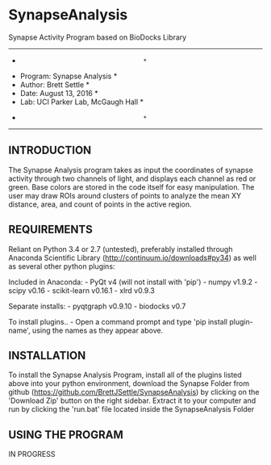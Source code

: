 # SynapseAnalysis
Synapse Activity Program based on BioDocks Library

*****************************************
*										*
*	Program: Synapse Analysis			*
*	Author: Brett Settle				*
*	Date: August 13, 2016				*
*	Lab: UCI Parker Lab, McGaugh Hall	*
*										*
*****************************************

INTRODUCTION
------------
The Synapse Analysis program takes as input the coordinates of synapse activity through
two channels of light, and displays each channel as red or green.  Base colors are stored
in the code itself for easy manipulation.  The user may draw ROIs around clusters of points
to analyze the mean XY distance, area, and count of points in the active region.


REQUIREMENTS
------------

Reliant on Python 3.4 or 2.7 (untested), preferably installed through
Anaconda Scientific Library (http://continuum.io/downloads#py34) as well
as several other python plugins:

Included in Anaconda:
	- PyQt 		v4	(will not install with 'pip')
	- numpy 	v1.9.2
	- scipy 	v0.16
	- scikit-learn	v0.16.1
	- xlrd		v0.9.3

Separate installs:
	- pyqtgraph	v0.9.10
	- biodocks	v0.7

To install plugins..
	- Open a command prompt and type 'pip install plugin-name',
	  using the names as they appear above.

INSTALLATION
------------
To install the Synapse Analysis Program, install all of the plugins listed above
into your python environment, download the Synapse Folder from github
(https://github.com/BrettJSettle/SynapseAnalysis) by clicking on the 'Download Zip'
button on the right sidebar. Extract it to your computer and run by clicking the
'run.bat' file located inside the SynapseAnalysis Folder


USING THE PROGRAM
-----------------

IN PROGRESS
